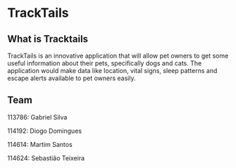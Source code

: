 # TrackTails

## What is Tracktails
TrackTails is an innovative application that will allow pet owners to get some useful information about their pets, specifically dogs and cats. The application would make data like location, vital signs, sleep patterns and escape alerts available to pet owners easily.

## Team
113786: Gabriel Silva

114192: Diogo Domingues

114614: Martim Santos

114624: Sebastião Teixeira
